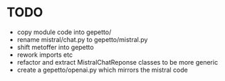 # TODO
- copy module code into gepetto/
- rename mistral/chat.py to gepetto/mistral.py
- shift metoffer into gepetto
- rework imports etc
- refactor and extract MistralChatReponse classes to be more generic
- create a gepetto/openai.py which mirrors the mistral code
